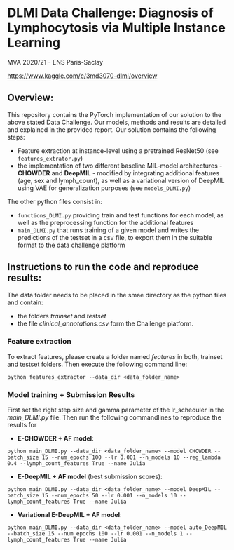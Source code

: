# DLMI Data Challenge: Diagnosis of Lymphocytosis via Multiple Instance Learning
MVA 2020/21 - ENS Paris-Saclay

https://www.kaggle.com/c/3md3070-dlmi/overview 

## Overview:
This repository contains the PyTorch implementation of our solution to the above stated Data Challenge. Our models, methods and results are detailed and explained in the provided report. Our solution contains the following steps:
- Feature extraction at instance-level using a pretrained ResNet50 (see ```features_extrator.py```)
- the implementation of two different baseline MIL-model architectures - **CHOWDER** and **DeepMIL** - modified by integrating additional features (age, sex and lymph_count), as well as a variational version of DeepMIL using VAE for generalization purposes (see ```models_DLMI.py```)

The other python files consist in:
- ```functions_DLMI.py``` providing train and test functions for each model, as well as the preprocessing function for the additional features 
- ```main_DLMI.py``` that runs training of a given model and writes the predictions of the testset in a csv file, to export them in the suitable format to the data challenge platform

## Instructions to run the code and reproduce results:
The data folder needs to be placed in the smae directory as the python files and contain:
- the folders *trainset* and *testset* 
- the file *clinical_annotations.csv*
form the Challenge platform.

### Feature extraction
To extract features, please create a folder named *features* in both, trainset and testset folders. Then execute the following command line:

```python features_extractor --data_dir <data_folder_name>```

### Model training + Submission Results
First set the right step size and gamma parameter of the lr_scheduler in the *main_DLMI.py* file. Then run the following commandlines to reproduce the results for 
- **E-CHOWDER + AF model**:

```python main_DLMI.py --data_dir <data_folder_name> --model CHOWDER --batch_size 15 --num_epochs 100 --lr 0.001 --n_models 10 --reg_lambda 0.4 --lymph_count_features True --name Julia```

- **E-DeepMIL + AF model** (best submission scores):

```python main_DLMI.py --data_dir <data_folder_name> --model DeepMIL --batch_size 15 --num_epochs 50 --lr 0.001 --n_models 10 --lymph_count_features True --name Julia```

- **Variational E-DeepMIL + AF model**:

```python main_DLMI.py --data_dir <data_folder_name> --model auto_DeepMIL --batch_size 15 --num_epochs 100 --lr 0.001 --n_models 1 --lymph_count_features True --name Julia```


